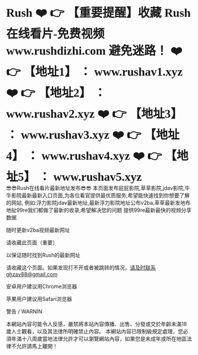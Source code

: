 <DIV style="font-family:fantasy; font-size:xx-large; font-weight:900; font-style:normal; ">
Rush
❤️ 👉 【重要提醒】收藏 Rush在线看片-免费视频 www.rushdizhi.com 避免迷路！
❤️ 👉 【地址1】 ： www.rushav1.xyz
❤️ 👉 【地址2】 ： www.rushav2.xyz
❤️ 👉 【地址3】 ： www.rushav3.xyz
❤️ 👉 【地址4】 ： www.rushav4.xyz
❤️ 👉 【地址5】 ： www.rushav5.xyz
</DIV>
😎😎Rush在线看片最新地址发布😎😎
本页面发布屁屁影院,草草影院,jdav影院,牛牛影院最新最新入口页面,为各位看官提供最优质服务,希望能快速找到你想要了解的网站, 例如:浮力影院jdav最新地址,最新浮力影院地址公布v2ba,草草最新发地布地扯99re我们都做了最新的收录,希望解决您的问题
提供99re最新最快的视频分享数据

随时更新v2ba视频最新网址

请收藏此页面（重要）

以保证随时找到Rush的最新网址

请收藏这个页面。如果发现打不开或者被跳转的情况，请及时联系ghzav88@gmail.com

安卓用户建议用Chrome浏览器

苹果用户建议用Safari浏览器

警告 / WARNIN

本網站內容可能令人反感，嚴禁將本站內容傳播、出售、分發或交於年齡未滿18歲人士觀看，以及其法律所明確禁止內容。 本網站內容已限制級規定處理，您必須年滿十八周歲當地法律允許才可以瀏覽網站內容，如果您是未成年或所在地區法律不允許請馬上離開！
